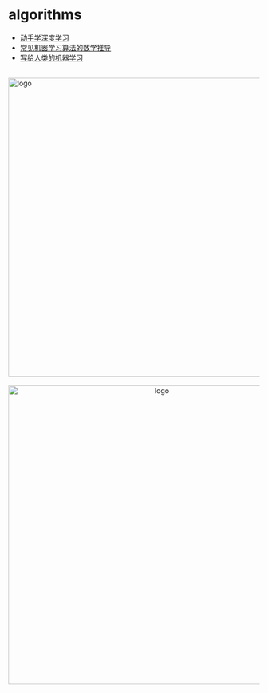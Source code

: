 # algorithms
  
-   [动手学深度学习](/algorithms/ai/d2l/README.md)
-   [常见机器学习算法的数学推导](/algorithms/ai/ai_math/README.md)
-   [写给人类的机器学习](/algorithms/ai/Machine_Learning_for_Humans/README.md)

<br />
<img  src='/img/bjkb.PNG' width="600" alt="logo">
<br />
<br />
<div align="center">
<img  src='/img/01.jpeg' width="600" alt="logo" />
</div>
<br />
<br />
